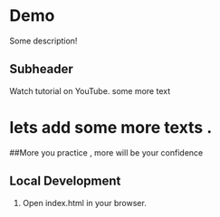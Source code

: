 # Demo

Some description!

## Subheader

Watch tutorial on YouTube.
some more text



# lets add some more texts . 
##More you practice , more will be your confidence


## Local Development

1. Open index.html in your browser.
